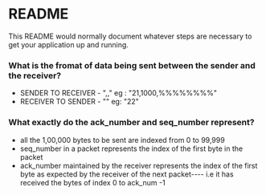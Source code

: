 # README #

This README would normally document whatever steps are necessary to get your application up and running.

### What is the fromat of data being sent between the sender and the receiver? ###

* SENDER TO RECEIVER - "<sequence num>,<packet size>,<dummy data>" eg : "21,1000,%%%%%%%%"
* RECEIVER TO SENDER - "<ack number>" eg: "22"

### What exactly do the ack_number and seq_number represent? ###
* all the 1,00,000 bytes to be sent are indexed from 0 to 99,999
* seq_number in a packet represents the index of the first byte in the packet
* ack_number maintained by the receiver represents the index of the first byte as expected by the receiver of the next packet---- i.e it has received the bytes 
of index 0 to ack_num -1
 